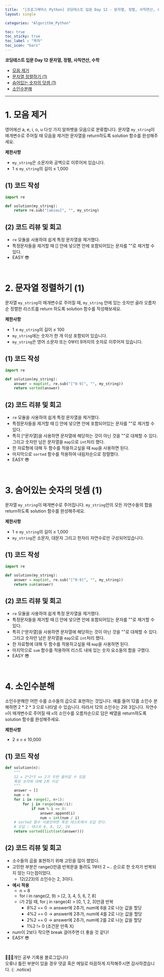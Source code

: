 ```yaml
---
title:  "[프로그래머스 Python] 코딩테스트 입문 Day 12 - 문자열, 정렬, 사칙연산, 수학"
layout: single

categories: "Algorithm_Python"

toc: true
toc_sticky: true
toc_label : "목차"
toc_icon: "bars"
---
```


**코딩테스트 입문 Day 12 문자열, 정렬, 사칙연산, 수학**
- [모음 제거](https://school.programmers.co.kr/learn/courses/30/lessons/120849)
- [문자열 정렬하기 (1)](https://school.programmers.co.kr/learn/courses/30/lessons/120850)
- [숨어있는 숫자의 덧셈 (1)](https://school.programmers.co.kr/learn/courses/30/lessons/120851)
- [소인수분해](https://school.programmers.co.kr/learn/courses/30/lessons/120852)

***

# <span class="half_HL">1. 모음 제거</span>
영어에선 a, e, i, o, u 다섯 가지 알파벳을 모음으로 분류합니다. 문자열 ```my_string```이 매개변수로 주어질 때 모음을 제거한 문자열을 return하도록 solution 함수를 완성해주세요.

**제한사항**
- ```my_string```은 소문자와 공백으로 이루어져 있습니다.
- 1 ≤ ```my_string```의 길이 ≤ 1,000

## (1) 코드 작성
```python
import re

def solution(my_string):
    return re.sub("[aeiou]", "", my_string)
```

## (2) 코드 리뷰 및 회고
- ```re``` 모듈을 사용하여 쉽게 특정 문자열을 제거했다.
- 특정문자들을 제거할 때 [] 안에 넣으면 안에 포함되어있는 문자를 ""로 제거할 수 있다.
- EASY 😎

<br>

# <span class="half_HL">2. 문자열 정렬하기 (1)</span>
문자열 ```my_string```이 매개변수로 주어질 때, ```my_string``` 안에 있는 숫자만 골라 오름차순 정렬한 리스트를 return 하도록 solution 함수를 작성해보세요.

**제한사항**
- 1 ≤ ```my_string```의 길이 ≤ 100
- ```my_string```에는 숫자가 한 개 이상 포함되어 있습니다.
- ```my_string```은 영어 소문자 또는 0부터 9까지의 숫자로 이루어져 있습니다.


## (1) 코드 작성
```python
import re

def solution(my_string):
    answer = map(int, re.sub("[^0-9]", "", my_string))
    return sorted(answer)
```

## (2) 코드 리뷰 및 회고
- ```re``` 모듈을 사용하여 쉽게 특정 문자열을 제거했다.
- 특정문자들을 제거할 때 [] 안에 넣으면 안에 포함되어있는 문자를 ""로 제거할 수 있다.
- 특히 [^문자열]을 사용하면 문자열에 해당하는 것이 아닌 것을 ""로 대체할 수 있다.
그리고 숫자만 남은 문자열을 ```map```으로 ```int```처리 했다.
- 한 자료형에 대해 두 함수를 적용하고싶을 때 ```map```을 사용하면 된다.
- 마지막으로 ```sorted``` 함수를 적용하여 내림차순으로 정렬했다.
- EASY 😎

<br>

# <span class="half_HL">3. 숨어있는 숫자의 덧셈 (1)</span>
문자열 ```my_string```이 매개변수로 주어집니다. ```my_string```안의 모든 자연수들의 합을 return하도록 solution 함수를 완성해주세요.

**제한사항**
- 1 ≤ ```my_string```의 길이 ≤ 1,000
- ```my_string```은 소문자, 대문자 그리고 한자리 자연수로만 구성되어있습니다.

## (1) 코드 작성
```python
import re

def solution(my_string):
    answer = map(int, re.sub("[^0-9]", "", my_string))
    return sum(answer)
```

## (2) 코드 리뷰 및 회고
- ```re``` 모듈을 사용하여 쉽게 특정 문자열을 제거했다.
- 특정문자들을 제거할 때 [] 안에 넣으면 안에 포함되어있는 문자를 ""로 제거할 수 있다.
- 특히 [^문자열]을 사용하면 문자열에 해당하는 것이 아닌 것을 ""로 대체할 수 있다.
그리고 숫자만 남은 문자열을 ```map```으로 ```int```처리 했다.
- 한 자료형에 대해 두 함수를 적용하고싶을 때 ```map```을 사용하면 된다.
- 마지막으로 ```sum``` 함수를 적용하여 리스트 내에 있는 숫자 요소들의 합을 구했다.
- EASY 😎

<br>

# <span class="half_HL">4. 소인수분해</span>
소인수분해란 어떤 수를 소수들의 곱으로 표현하는 것입니다. 예를 들어 12를 소인수 분해하면 2 * 2 * 3 으로 나타낼 수 있습니다. 따라서 12의 소인수는 2와 3입니다. 자연수 ```n```이 매개변수로 주어질 때 ```n```의 소인수를 오름차순으로 담은 배열을 return하도록 solution 함수를 완성해주세요.

**제한사항**
- 2 ≤ ```n``` ≤ 10,000


## (1) 코드 작성
```python
def solution(n):
    """
    12 = 2*2*3 => 2가 두번 들어갈 수 있음
    특정 숫자에 대해 2회 이상 
    """
    answer = []
    num = n
    for i in range(2, n+1):
        for j in range(num//i):
            if num % i == 0:
                answer.append(i)
                num = int(num / i)
    # sorted 함수 사용안하면 특정 테스트에서 오답 뜬다.
    # 오답 : 테스트 6, 8, 12, 24
    return sorted(list(set(answer)))
```

## (2) 코드 리뷰 및 회고
- 소수들의 곱을 표현하기 위해 고민을 많이 했었다. 
- 고민한 부분은 range()만큼 반복문을 돌려도 1부터 2 ~.. 순으로 한 숫자가 반복되지 않는 다는점이었다.
  - 12(2*2*3)의 소인수는 2, 3이다.
- **예시 적용**
  - n = 8
  - for i in range(2, 9) > [2, 3, 4, 5, 6, 7, 8]
  - i가 2일 때, for j in range(4) > [0, 1, 2, 3]만큼 반복
    - 8%2 == 0 -> answer에 2추가, num에 8을 2로 나눈 값을 할당
    - 4%2 == 0 -> answer에 2추가, num에 4를 2로 나눈 값을 할당
    - 2%2 == 0 -> answer에 2추가, num에 2를 2로 나눈 값을 할당
    - 1%2 != 0 (조건문 만족 X)
- num이 2보다 작으면 break 걸어주면 더 좋을 것 같다!
- EASY 😎

<br>

👩🏻‍💻개인 공부 기록용 블로그입니다
<br>오류나 틀린 부분이 있을 경우 댓글 혹은 메일로 따끔하게 지적해주시면 감사하겠습니다.
{: .notice}







